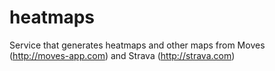 heatmaps
=========

Service that generates heatmaps and other maps from Moves (http://moves-app.com) and Strava (http://strava.com)
